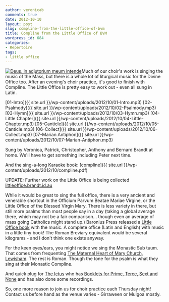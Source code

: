 ```yaml
---
author: veronicab
comments: true
date: 2012-10-10
layout: post
slug: compline-from-the-little-office-of-bvm
title: Compline from the Little Office of BVM
wordpress_id: 684
categories:
- Repertoire
tags:
- little office
---
```


[![Deus, in adjutorium meum intende](http://upload.wikimedia.org/wikipedia/commons/thumb/0/0e/Boucicaut-Meister.jpg/184px-Boucicaut-Meister.jpg)](http://commons.wikimedia.org/wiki/File:Boucicaut-Meister.jpg)Much of our choir's work is singing the music of the Mass, but there is a whole lot of liturgical music for the Divine Office too.  After an evening's choir practice, it's good to finish with Compline.  The Little Office is pretty easy to work out - even all sung in Latin.

[01-Intro]({{ site.url }}/wp-content/uploads/2012/10/01-Intro.mp3)
[02-Psalmody]({{ site.url }}/wp-content/uploads/2012/10/02-Psalmody.mp3)
[03-Hymn]({{ site.url }}/wp-content/uploads/2012/10/03-Hymn.mp3)
[04-Little Chapter]({{ site.url }}/wp-content/uploads/2012/10/04-Little-Chapter.mp3)
[05-Canticle]({{ site.url }}/wp-content/uploads/2012/10/05-Canticle.mp3)
[06-Collect]({{ site.url }}/wp-content/uploads/2012/10/06-Collect.mp3)
[07-Marian Antiphon]({{ site.url }}/wp-content/uploads/2012/10/07-Marian-Antiphon.mp3)

Sung by Veronica, Patrick, Christopher, Anthony and Bernard Brandt at home.  We'll have to get something including Peter next time.

And the sing-a-long Karaoke book:
[compline]({{ site.url }}/wp-content/uploads/2012/10/compline.pdf)

UPDATE: Further work on the Little Office is being collected [littleoffice.brandt.id.au](https://littleoffice.brandt.id.au)

While it would be great to sing the full office, there is a very ancient and venerable shortcut in the Officium Parvum Beatae Mariae Virgine, or the Little Office of the Blessed Virgin Mary.  There is less variety in there, but still more psalms than most people say in a day (taking a global average there, which may not be a fair comparison...  though even an average of mass going Catholics might stand up.)  Baronius Press released a [Little Office book](http://www.baroniuspress.com/book.php?wid=56&bid=47) with the music.  A complete office (Latin and English) with music in a little tiny book!  The Roman Breviary equivalent would be several kilograms - and I don't think one exists anyway.

For the keen eyes/ears, you might notice we sing the Monastic Sub tuum.  That comes from frequenting [The Maternal Heart of Mary Church, Lewisham](http://maternalheart.org).  The rest is Roman.  Though the tone for the psalm is what they sing at their Monastic Compline.

And quick plug for [The Ictus](http://liberreader.wordpress.com) who has [Booklets for Prime, Terce, Sext and None](http://liberreader.wordpress.com/2012/01/27/little-office-booklets-for-prime-terce-sext-and-none/) and has also done some recordings.

So, one more reason to join us for choir practice each Thursday night!  Contact us before hand as the venue varies - Girraween or Mulgoa mostly.
